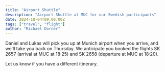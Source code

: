 ```yaml
---
title: "Airport Shuttle"
description: "Airport Shuttle at MUC for our Swedish participants"
date: 2024-10-04T09:00:00Z
tags: ["travel", "flight"]
author: "Michael Dorner"
---
```


Daniel and Lukas will pick you up at Munich airport when you arrive, and we'll take you back on Thursday. We anticipate you booked the flights SK 2657 (arrival at MUC at 18:25) and SK 2658 (departure at MUC at 18:20).

Let us know if you have a different itinerary.
